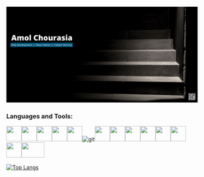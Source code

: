 
![banner image](https://github.com/amolchourasia27/amolchourasia27/blob/main/Amol%20Chourasia.jpg?raw=true)

<h3 align="left">Languages and Tools:</h3>
<div background-color: #eff0f1>
<p align="left"> 
<img src="https://cdn.jsdelivr.net/gh/devicons/devicon/icons/c/c-original.svg"  width="40" height="40" padding="10" /><img src="https://cdn.jsdelivr.net/gh/devicons/devicon/icons/cplusplus/cplusplus-original.svg" width="40" height="40"padding="10" /><img src="https://cdn.jsdelivr.net/gh/devicons/devicon/icons/html5/html5-original.svg" width="40" height="40" padding="10"/><img src="https://cdn.jsdelivr.net/gh/devicons/devicon/icons/css3/css3-original.svg" width="40" height="40"padding="10"/><img src="https://cdn.jsdelivr.net/gh/devicons/devicon/icons/javascript/javascript-original.svg"  width="40" height="40"/ padding="10"><img src="https://www.vectorlogo.zone/logos/git-scm/git-scm-icon.svg" alt="git" width="40" height="40"/><img src="https://cdn.jsdelivr.net/gh/devicons/devicon/icons/mongodb/mongodb-plain-wordmark.svg"  width="40" height="40" padding="10"/><img src="https://cdn.jsdelivr.net/gh/devicons/devicon/icons/react/react-original.svg"width="40" height="40"padding="10" /><img src="https://cdn.jsdelivr.net/gh/devicons/devicon/icons/nodejs/nodejs-plain-wordmark.svg" width="40" height="40"padding="10"/><img src="https://cdn.jsdelivr.net/gh/devicons/devicon/icons/heroku/heroku-original.svg" width="40" height="40"padding="10" /><img src="https://cdn.jsdelivr.net/gh/devicons/devicon/icons/linux/linux-original.svg"width="40" height="40"padding="10" /><img src="https://cdn.jsdelivr.net/gh/devicons/devicon/icons/bash/bash-plain.svg"width="40" height="40"padding="10" /><img src="https://raw.githubusercontent.com/simple-icons/simple-icons/6cdb8aec5e2330482a7bd1ed39572926353c2931/icons/owasp.svg"width="40" height="40"padding="10" /><a src="https://www.wireshark.org/"><img src="https://www.vectorlogo.zone/logos/wireshark/wireshark-ar21.svg"  width="60" height="40"padding="10"/></a>
</p>
</div>

[![Top Langs](https://github-readme-stats.vercel.app/api/top-langs/?username=anuraghazra&layout=compact)](https://github.com/amolchourasia27/github-readme-stats)
